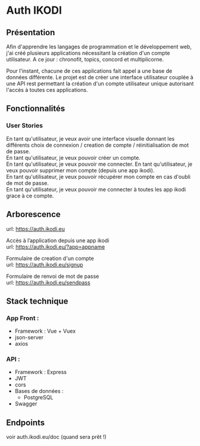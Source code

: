 # Auth IKODI

## Présentation

Afin d'apprendre les langages de programmation et le développement web, j'ai créé plusieurs applications nécessitant la création d'un compte utilisateur.
A ce jour : chronofit, topics, concord et multiplicorne.

Pour l'instant, chacune de ces applications fait appel a une base de données différente. Le projet est de créer une interface utilisateur couplée à une API rest permettant la création d'un compte utilisateur unique autorisant l'accès à toutes ces applications.

## Fonctionnalités

### User Stories

En tant qu'utilisateur, je veux avoir une interface visuelle donnant les différents choix de connexion / creation de compte / réinitialisation de mot de passe.  
En tant qu'utilisateur, je veux pouvoir créer un compte.  
En tant qu'utilisateur, je veux pouvoir me connecter.
En tant qu'utilisateur, je veux pouvoir supprimer mon compte (depuis une app ikodi).  
En tant qu'utilisateur, je veux pouvoir récupérer mon compte en cas d'oubli de mot de passe.  
En tant qu'utilisateur, je veux pouvoir me connecter à toutes les app ikodi grace à ce compte.

## Arborescence

url: https://auth.ikodi.eu

Accès à l’application depuis une app ikodi  
url: https://auth.ikodi.eu/?app=appname

Formulaire de creation d'un compte  
url: https://auth.ikodi.eu/signup

Formulaire de renvoi de mot de passe  
url: https://auth.ikodi.eu/sendpass

## Stack technique

### App Front : 
- Framework : Vue + Vuex
- json-server
- axios

### API :
- Framework : Express
- JWT
- cors
- Bases de données :
    -  PostgreSQL
- Swagger

## Endpoints
voir auth.ikodi.eu/doc (quand sera prêt !)
